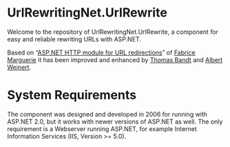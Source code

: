 ﻿UrlRewritingNet.UrlRewrite
===============

Welcome to the repository of UrlRewritingNet.UrlRewrite, a component for easy and reliable rewriting URLs with ASP.NET.

Based on “[ASP.NET HTTP module for URL redirections](http://weblogs.asp.net/fmarguerie/265719)” of [Fabrice Marguerie](http://weblogs.asp.net/fmarguerie) it has been improved and enhanced by [Thomas Bandt](https://thomasbandt.com/) and [Albert Weinert](http://blog.der-albert.com/).

# System Requirements

The component was designed and developed in 2006 for running with ASP.NET 2.0, but it works with newer versions of ASP.NET as well. The only requirement is a Webserver running ASP.NET, for example Internet Information Services (IIS, Version >= 5.0).
